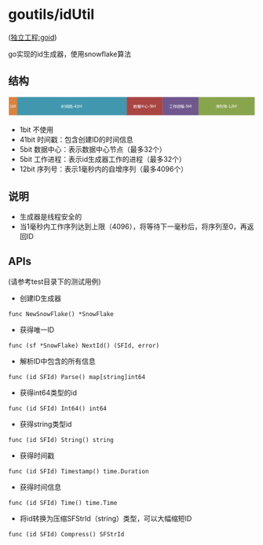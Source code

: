 goutils/idUtil
==============
([独立工程:goid](https://github.com/xfali/goid))

go实现的id生成器，使用snowflake算法

## 结构

![](images/snowflake.png)

 - 1bit 不使用
 - 41bit 时间戳：包含创建ID的时间信息
 - 5bit 数据中心：表示数据中心节点（最多32个）
 - 5bit 工作进程：表示id生成器工作的进程（最多32个）
 - 12bit 序列号：表示1毫秒内的自增序列（最多4096个）

## 说明

 - 生成器是线程安全的
 - 当1毫秒内工作序列达到上限（4096），将等待下一毫秒后，将序列至0，再返回ID

## APIs

  (请参考test目录下的测试用例)

- 创建ID生成器

```
func NewSnowFlake() *SnowFlake
```

- 获得唯一ID

```
func (sf *SnowFlake) NextId() (SFId, error) 
```

- 解析ID中包含的所有信息

```
func (id SFId) Parse() map[string]int64
```

- 获得int64类型的id

```
func (id SFId) Int64() int64
```

- 获得string类型id

```
func (id SFId) String() string
```

- 获得时间戳

```
func (id SFId) Timestamp() time.Duration
```

- 获得时间信息

```
func (id SFId) Time() time.Time
```

- 将id转换为压缩SFStrId（string）类型，可以大幅缩短ID

```
func (id SFId) Compress() SFStrId
```
